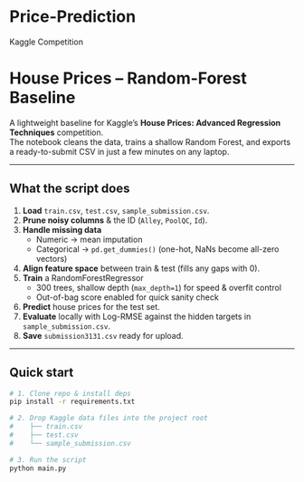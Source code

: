 # Price-Prediction
Kaggle Competition
# House Prices – Random-Forest Baseline

A lightweight baseline for Kaggle’s **House Prices: Advanced Regression Techniques** competition.  
The notebook cleans the data, trains a shallow Random Forest, and exports a ready-to-submit CSV in just a few minutes on any laptop.

---

## What the script does

1. **Load** `train.csv`, `test.csv`, `sample_submission.csv`.
2. **Prune noisy columns** & the ID (`Alley`, `PoolQC`, `Id`).
3. **Handle missing data**  
   * Numeric → mean imputation  
   * Categorical → `pd.get_dummies()` (one-hot, NaNs become all-zero vectors)
4. **Align feature space** between train & test (fills any gaps with 0).
5. **Train** a RandomForestRegressor  
   * 300 trees, shallow depth (`max_depth=1`) for speed & overfit control  
   * Out-of-bag score enabled for quick sanity check
6. **Predict** house prices for the test set.
7. **Evaluate** locally with Log-RMSE against the hidden targets in `sample_submission.csv`.
8. **Save** `submission3131.csv` ready for upload.

---

## Quick start

```bash
# 1. Clone repo & install deps
pip install -r requirements.txt

# 2. Drop Kaggle data files into the project root
#    ├── train.csv
#    ├── test.csv
#    └── sample_submission.csv

# 3. Run the script
python main.py

